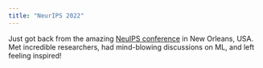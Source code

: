 ```yaml
---
title: "NeurIPS 2022"
---
```


Just got back from the amazing <a href="https://neurips.cc/Conferences/2022">NeuIPS conference</a> in New Orleans, USA. Met incredible researchers, had mind-blowing discussions on ML, and left feeling inspired!
